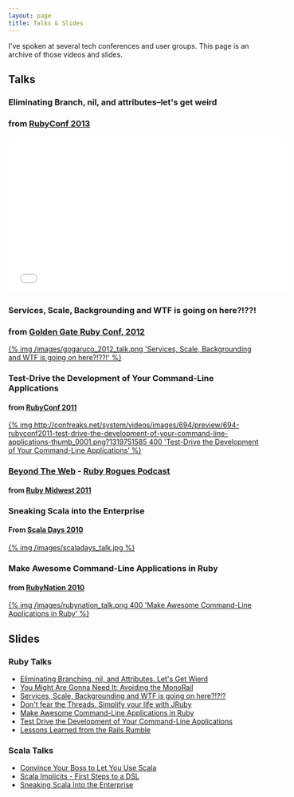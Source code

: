 ```yaml
---
layout: page
title: Talks & Slides
---
```

I've spoken at several tech conferences and user groups.  This page is an archive of those videos and slides.

## Talks

### Eliminating Branch, nil, and attributes–let's get weird
### from <a href="http://rubyconf.org">RubyConf 2013</a>

<iframe width="560" height="315" src="//www.youtube.com/embed/inU7MEtI51g" frameborder="0" allowfullscreen></iframe>

### Services, Scale, Backgrounding and WTF is going on here?!??!
### from <a href="http://gogaruco.com">Golden Gate Ruby Conf, 2012</a>
<a href="http://confreaks.com/videos/1119-gogaruco2012-services-scale-backgrounding-and-wtf-is-going-on-here">
{% img /images/gogaruco_2012_talk.png 'Services, Scale, Backgrounding and WTF is going on here?!??!' %}
</a>

### Test-Drive the Development of Your Command-Line Applications
#### from <a href="http://rubyconf.org/">RubyConf 2011</a>
<a href="http://confreaks.net/videos/694-rubyconf2011-test-drive-the-development-of-your-command-line-applications">
{% img http://confreaks.net/system/videos/images/694/preview/694-rubyconf2011-test-drive-the-development-of-your-command-line-applications-thumb_0001.png?1319751585 400 'Test-Drive the Development of Your Command-Line Applications' %}</a>

### <a href="http://rubyrogues.com/028-beyond-the-web/">Beyond The Web</a> - <a href="http://www.rubyrogues.com">Ruby Rogues Podcast</a>
#### from <a href="http://www.rubymidwest.com/">Ruby Midwest 2011</a>

### Sneaking Scala into the Enterprise
#### From <a href="http://days2010.scala-lang.org/node/136">Scala Days 2010</a>
<a href="http://days2010.scala-lang.org/node/138/169">{% img /images/scaladays_talk.jpg %}</a>

### Make Awesome Command-Line Applications in Ruby
#### from <a href="http://www.rubynation.org/">RubyNation 2010</a>
<a href="http://blip.tv/rubynation/david-copeland-make-awesome-command-line-applications-in-ruby-5562265">{% img /images/rubynation_talk.png 400 'Make Awesome Command-Line Applications in Ruby' %}</a>


## Slides

### Ruby Talks

* [Eliminating Branching, nil, and Attributes.  Let's Get Wierd][weird-ruby]
* [You Might Are Gonna Need It: Avoiding the MonoRail][monorail]
* [Services, Scale, Backgrounding and WTF is going on here?!?!?][services-wtf]
* [Don't fear the Threads. Simplify your life with JRuby][jruby-threads]
* [Make Awesome Command-Line Applications in Ruby][awesome-cli]
* [Test Drive the Development of Your Command-Line Applications][tdd-cli]
* [Lessons Learned from the Rails Rumble][rumble]

### Scala Talks

* [Convince Your Boss to Let You Use Scala][scala-boss]
* [Scala Implicits - First Steps to a DSL][scala-dsl]
* [Sneaking Scala Into the Enterprise][scala-enterprise]

[awesome-cli]: http://awesome-cli-ruby.heroku.com/#1
[scala-boss]: http://scala-boss.heroku.com/#1
[scala-dsl]: http://scala-dsl.heroku.com/#1
[scala-enterprise]: http://sneaking-scala.heroku.com/
[tdd-cli]: http://tdd-ruby-cli.heroku.com/#1
[rumble]: http://thanksgiving-rumble.heroku.com/#1
[jruby-threads]: http://speakerdeck.com/u/davetron5000/p/dont-fear-the-threads-simplify-your-life-with-jruby
[weird-ruby]: http://davetron5000.github.io/weird-ruby/
[monorail]: http://davetron5000.github.io/you_might_are_gonna_need_it
[services-wtf]: http://davetron5000.github.io/services-wtf-gogaruco/
